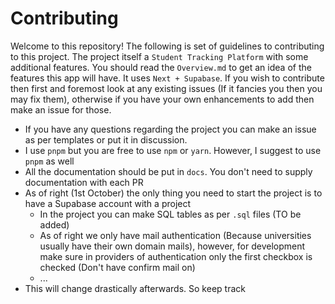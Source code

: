 # Contributing

Welcome to this repository! The following is set of guidelines to contributing to this project. The project itself a `Student Tracking Platform` with some additional features. You should read the `Overview.md` to get an idea of the features this app will have. It uses `Next + Supabase`. If you wish to contribute then first and foremost look at any existing issues (If it fancies you then you may fix them), otherwise if you have your own enhancements to add then make an issue for those. 

- If you have any questions regarding the project you can make an issue as per templates or put it in discussion.
- I use `pnpm` but you are free to use `npm` or `yarn`. However, I suggest to use `pnpm` as well
- All the documentation should be put in `docs`. You don't need to supply documentation with each PR 
- As of right (1st October) the only thing you need to start the project is to have a Supabase account with a project 
  - In the project you can make SQL tables as per `.sql` files (TO be added)
  - As of right we only have mail authentication (Because universities usually have their own domain mails), however, for development make sure in providers of authentication only the first checkbox is checked (Don't have confirm mail on)
  - ...
- This will change drastically afterwards. So keep track